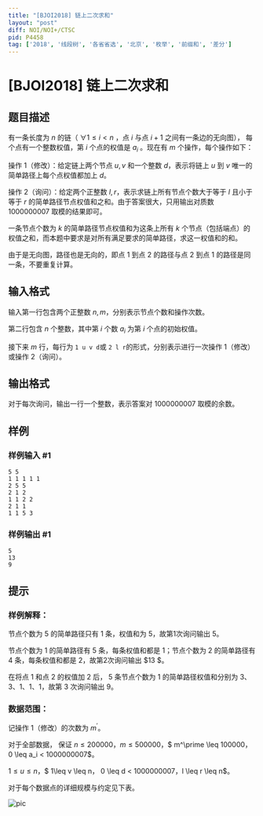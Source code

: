 ```yaml
---
title: "[BJOI2018] 链上二次求和"
layout: "post"
diff: NOI/NOI+/CTSC
pid: P4458
tag: ['2018', '线段树', '各省省选', '北京', '枚举', '前缀和', '差分']
---
```

# [BJOI2018] 链上二次求和
## 题目描述

有一条长度为 $n$ 的链（ $\forall 1 \leq i < n$ ，点 $i$ 与点 $i+1$ 之间有一条边的无向图）， 每个点有一个整数权值，第 $i$ 个点的权值是 $a_i$ 。现在有 $m$ 个操作，每个操作如下：

操作 1（修改）：给定链上两个节点 $u,v$ 和一个整数 $d$，表示将链上 $u$ 到 $v$ 唯一的简单路径上每个点权值都加上 $d$。

操作 2（询问）：给定两个正整数 $l,r$，表示求链上所有节点个数大于等于 $l$ 且小于等于 $r$ 的简单路径节点权值和之和。由于答案很大，只用输出对质数 $1000000007$ 取模的结果即可。

一条节点个数为 $k$ 的简单路径节点权值和为这条上所有 $k$ 个节点（包括端点）的权值之和，而本题中要求是对所有满足要求的简单路径，求这一权值和的和。

由于是无向图，路径也是无向的，即点 $1$ 到点 $2$ 的路径与点 $2$ 到点 $1$ 的路径是同一条，不要重复计算。
## 输入格式

输入第一行包含两个正整数 $n,m$，分别表示节点个数和操作次数。

第二行包含 $n$ 个整数，其中第 $i$ 个数 $a_i$ 为第 $i$ 个点的初始权值。

接下来 $m$ 行，每行为 ```1 u v d```或 ```2 l r```的形式，分别表示进行一次操作 1（修改）或操作 2（询问）。 
## 输出格式

对于每次询问，输出一行一个整数，表示答案对 $1000000007$ 取模的余数。
## 样例

### 样例输入 #1
```
5 5
1 1 1 1 1
2 5 5
2 1 2
1 1 2 2
2 1 1
1 1 5 3
```
### 样例输出 #1
```
5
13
9
```
## 提示

### 样例解释：
节点个数为 $5$ 的简单路径只有 $1$ 条，权值和为 $5$，故第1次询问输出 $5$。

节点个数为 $1$ 的简单路径有 $5$ 条，每条权值和都是 $1$；节点个数为 $2$ 的简单路径有 $4$ 条，每条权值和都是 $2$，故第2次询问输出 $13 $。

在将点 $1$ 和点 $2$ 的权值加 $2$ 后， $5$ 条节点个数为 $1$ 的简单路径权值和分别为 $3$、$3$、$1$、$1$、$1$，故第 3 次询问输出 $9$。

### 数据范围：
记操作 1（修改）的次数为 $m^\prime$。

对于全部数据， 保证 $n \leq 200000$，$m \leq 500000$，$ m^\prime \leq 100000$，$ 0 \leq a_i < 1000000007$。

$1 \leq u \leq n$，$ 1\leq v \leq n$，$ 0 \leq d < 1000000007$，$l \leq r \leq n$。

对于每个数据点的详细规模与约定见下表。

![pic](https://cdn.luogu.com.cn/upload/pic/17580.png)
